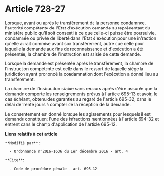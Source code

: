 # Article 728-27

Lorsque, avant ou après le transfèrement de la personne condamnée, l'autorité compétente de l'Etat d'exécution demande au
représentant du ministère public qu'il soit consenti à ce que celle-ci puisse être poursuivie, condamnée ou privée de liberté
dans l'Etat d'exécution pour une infraction qu'elle aurait commise avant son transfèrement, autre que celle pour laquelle la
demande aux fins de reconnaissance et d'exécution a été présentée, la chambre de l'instruction est saisie de cette demande. 

Lorsque la demande est présentée après le transfèrement, la chambre de l'instruction compétente est celle dans le ressort de
laquelle siège la juridiction ayant prononcé la condamnation dont l'exécution a donné lieu au transfèrement. 

La chambre de l'instruction statue sans recours après s'être assurée que la demande comporte les renseignements prévus à
l'article 695-13 et avoir, le cas échéant, obtenu des garanties au regard de l'article 695-32, dans le délai de trente jours
à compter de la réception de la demande. 

Le consentement est donné lorsque les agissements pour lesquels il est demandé constituent l'une des infractions mentionnées
à l'article 694-32 et entrent dans le champ d'application de l'article 695-12.

**Liens relatifs à cet article**

	**Modifié par**:

	  - Ordonnance n°2016-1636 du 1er décembre 2016 - art. 4

	**Cite**:

	  - Code de procédure pénale - art. 695-32
